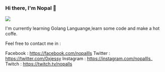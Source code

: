 ### Hi there, I'm Nopal 👋


<img src="https://i.ibb.co/6FRVn5H/Screenshot-2022-01-25-14-11-38-90-40deb401b9ffe8e1df2f1cc5ba480b12.jpg"> </img>


I'm currently learning Golang Languange,learn some code and make a hot coffe.


Feel free to contact me in :

Facebook : https://facebook.com/nopallls
Twitter : https://twitter.com/0xjessy
Instagram : https://instagram.com/nopallls_
Twitch : https://twitch.tv/nopalls

<!--
**nopalls/nopalls** is a ✨ _special_ ✨ repository because its `README.md` (this file) appears on your GitHub profile.

Here are some ideas to get you started:

- 🔭 I’m currently working on ...
- 🌱 I’m currently learning Golang Languange
- 👯 I’m looking to collaborate on ...
- 🤔 I’m looking for help with a smile and grab a coffee
- 💬 Ask me about myself and my repo
- 📫 How to reach me: Here you go <link href="facebook.com/nopallls">
- 😄 Pronouns: ...
- ⚡ Fun fact: ...
-->
